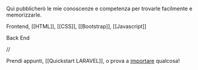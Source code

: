 Quì pubblicherò le mie conoscenze e competenza per trovarle facilmente e memorizzarle.

Frontend, [[HTML]], [[CSS]], [[Bootstrap]], [[Javascript]]

Back End


//

Prendi appunti, [[Quickstart LARAVEL]], o prova a [importare](https://help.obsidian.md/Plugins/Importer) qualcosa!
